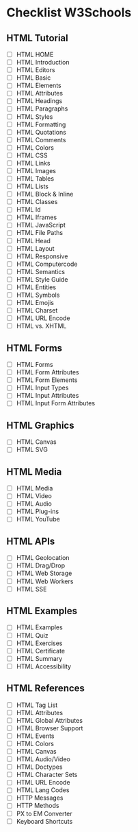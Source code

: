 # Checklist W3Schools

## HTML Tutorial
- [ ] HTML HOME
- [ ] HTML Introduction
- [ ] HTML Editors
- [ ] HTML Basic
- [ ] HTML Elements
- [ ] HTML Attributes
- [ ] HTML Headings
- [ ] HTML Paragraphs
- [ ] HTML Styles
- [ ] HTML Formatting
- [ ] HTML Quotations
- [ ] HTML Comments
- [ ] HTML Colors
- [ ] HTML CSS
- [ ] HTML Links
- [ ] HTML Images
- [ ] HTML Tables
- [ ] HTML Lists
- [ ] HTML Block & Inline
- [ ] HTML Classes
- [ ] HTML Id
- [ ] HTML Iframes
- [ ] HTML JavaScript
- [ ] HTML File Paths
- [ ] HTML Head
- [ ] HTML Layout
- [ ] HTML Responsive
- [ ] HTML Computercode
- [ ] HTML Semantics
- [ ] HTML Style Guide
- [ ] HTML Entities
- [ ] HTML Symbols
- [ ] HTML Emojis
- [ ] HTML Charset
- [ ] HTML URL Encode
- [ ] HTML vs. XHTML

## HTML Forms
- [ ] HTML Forms
- [ ] HTML Form Attributes
- [ ] HTML Form Elements
- [ ] HTML Input Types
- [ ] HTML Input Attributes
- [ ] HTML Input Form Attributes

## HTML Graphics
- [ ] HTML Canvas
- [ ] HTML SVG

## HTML Media
- [ ] HTML Media
- [ ] HTML Video
- [ ] HTML Audio
- [ ] HTML Plug-ins
- [ ] HTML YouTube

## HTML APIs
- [ ] HTML Geolocation
- [ ] HTML Drag/Drop
- [ ] HTML Web Storage
- [ ] HTML Web Workers
- [ ] HTML SSE

## HTML Examples
- [ ] HTML Examples
- [ ] HTML Quiz
- [ ] HTML Exercises
- [ ] HTML Certificate
- [ ] HTML Summary
- [ ] HTML Accessibility

## HTML References
- [ ] HTML Tag List
- [ ] HTML Attributes
- [ ] HTML Global Attributes
- [ ] HTML Browser Support
- [ ] HTML Events
- [ ] HTML Colors
- [ ] HTML Canvas
- [ ] HTML Audio/Video
- [ ] HTML Doctypes
- [ ] HTML Character Sets
- [ ] HTML URL Encode
- [ ] HTML Lang Codes
- [ ] HTTP Messages
- [ ] HTTP Methods
- [ ] PX to EM Converter
- [ ] Keyboard Shortcuts
